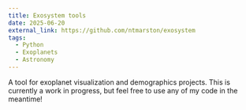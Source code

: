 ```yaml
---
title: Exosystem tools
date: 2025-06-20
external_link: https://github.com/ntmarston/exosystem
tags:
  - Python
  - Exoplanets
  - Astronomy
---
```


A tool for exoplanet visualization and demographics projects. This is currently a work in progress, but feel free to use any of my code in the meantime!
<!--more-->
